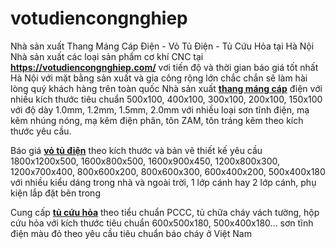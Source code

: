 # votudiencongnghiep
Nhà sản xuất Thang Máng Cáp Điện - Vỏ Tủ Điện - Tủ Cứu Hỏa tại Hà Nội
Nhà sản xuất các loại sản phẩm cơ khí CNC tại <a href="https://votudiencongnghiep.com/"><strong>https://votudiencongnghiep.com/</strong></a> vơi tiến độ và thời gian báo giá tốt nhất Hà Nội với mặt bằng sản xuất và gia công rộng lớn chắc chắn sẽ làm hài lòng quý khách hàng trên toàn quốc
Nhà sản xuất <a href="https://votudiencongnghiep.com/thang-mang-cap"><strong>thang máng cáp</strong></a> điện với nhiều kích thước tiêu chuẩn 500x100, 400x100, 300x100, 200x100, 150x100 với độ dày 1.0mm, 1.2mm, 1.5mm, 2.0mm với nhiều loại sơn tĩnh điện, mạ kẽm nhúng nóng, mạ kẽm điện phân, tôn ZAM, tôn tráng kẽm theo kích thước yêu cầu.

Báo giá <a href="https://votudiencongnghiep.com/vo-tu-dien"><strong>vỏ tủ điện</strong></a> theo kích thước và bản vẽ thiết kế yêu cầu 1800x1200x500, 1600x800x500, 1600x900x450, 1200x800x300, 1200x700x400, 800x600x200, 800x600x300, 600x400x200, 500x400x180 với nhiều kiểu dáng trong nhà và ngoài trời, 1 lớp cánh hay 2 lớp cánh, phụ kiện lắp đặt bên trong

Cung cấp <a href="https://votudiencongnghiep.com/tu-cuu-hoa"><strong>tủ cứu hỏa</strong></a> theo tiểu chuẩn PCCC, tủ chữa cháy vách tường, hộp cứu hỏa với kích thước tiêu chuẩn 600x500x180, 500x400x180... sơn tĩnh điện màu đỏ theo yêu cầu tiêu chuẩn báo cháy ở Việt Nam
